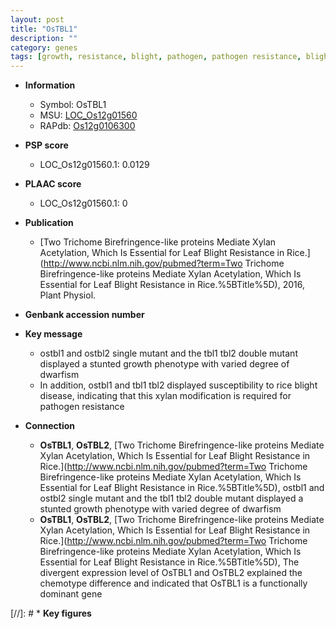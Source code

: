 ```yaml
---
layout: post
title: "OsTBL1"
description: ""
category: genes
tags: [growth, resistance, blight, pathogen, pathogen resistance, blight disease]
---
```


* **Information**  
    + Symbol: OsTBL1  
    + MSU: [LOC_Os12g01560](http://rice.plantbiology.msu.edu/cgi-bin/ORF_infopage.cgi?orf=LOC_Os12g01560)  
    + RAPdb: [Os12g0106300](http://rapdb.dna.affrc.go.jp/viewer/gbrowse_details/irgsp1?name=Os12g0106300)  

* **PSP score**  
    + LOC_Os12g01560.1: 0.0129 

* **PLAAC score**  
    + LOC_Os12g01560.1: 0 

* **Publication**  
    + [Two Trichome Birefringence-like proteins Mediate Xylan Acetylation, Which Is Essential for Leaf Blight Resistance in Rice.](http://www.ncbi.nlm.nih.gov/pubmed?term=Two Trichome Birefringence-like proteins Mediate Xylan Acetylation, Which Is Essential for Leaf Blight Resistance in Rice.%5BTitle%5D), 2016, Plant Physiol.

* **Genbank accession number**  

* **Key message**  
    + ostbl1 and ostbl2 single mutant and the tbl1 tbl2 double mutant displayed a stunted growth phenotype with varied degree of dwarfism
    + In addition, ostbl1 and tbl1 tbl2 displayed susceptibility to rice blight disease, indicating that this xylan modification is required for pathogen resistance

* **Connection**  
    + __OsTBL1__, __OsTBL2__, [Two Trichome Birefringence-like proteins Mediate Xylan Acetylation, Which Is Essential for Leaf Blight Resistance in Rice.](http://www.ncbi.nlm.nih.gov/pubmed?term=Two Trichome Birefringence-like proteins Mediate Xylan Acetylation, Which Is Essential for Leaf Blight Resistance in Rice.%5BTitle%5D), ostbl1 and ostbl2 single mutant and the tbl1 tbl2 double mutant displayed a stunted growth phenotype with varied degree of dwarfism
    + __OsTBL1__, __OsTBL2__, [Two Trichome Birefringence-like proteins Mediate Xylan Acetylation, Which Is Essential for Leaf Blight Resistance in Rice.](http://www.ncbi.nlm.nih.gov/pubmed?term=Two Trichome Birefringence-like proteins Mediate Xylan Acetylation, Which Is Essential for Leaf Blight Resistance in Rice.%5BTitle%5D), The divergent expression level of OsTBL1 and OsTBL2 explained the chemotype difference and indicated that OsTBL1 is a functionally dominant gene

[//]: # * **Key figures**  


